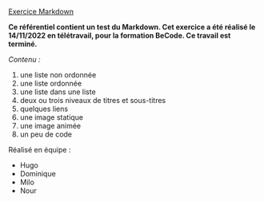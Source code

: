 [Exercice Markdown](https://github.com/NourEve/exercise-markdown/blob/main/markdown.md)

**Ce référentiel contient un test du Markdown. 
Cet exercice a été réalisé le 14/11/2022 en télétravail, pour la formation BeCode.
Ce travail est terminé.**

*Contenu :*
1. une liste non ordonnée
2. une liste ordonnée
3. une liste dans une liste
4. deux ou trois niveaux de titres et sous-titres
5. quelques liens
6. une image statique
7. une image animée
8. un peu de code

Réalisé en équipe :
* Hugo
* Dominique
* Milo
* Nour
